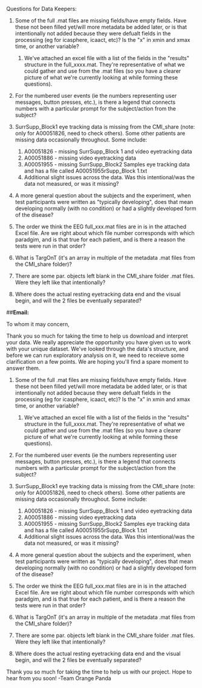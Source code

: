 Questions for Data Keepers:

1. Some of the full .mat files are missing fields/have empty fields. Have these not been filled yet/will more metadata be added later, or is that intentionally not added because they were defualt fields in the processing (eg for icasphere, icaact, etc)? Is the "x" in xmin and xmax time, or another variable?
    1. We've attached an excel file with a list of the fields in the "results" structure in the full_xxxx.mat. They're representative of what we could gather and use from the .mat files (so you have a clearer picture of what we're currently looking at while forming these questions).

2. For the numbered user events (ie the numbers representing user messages, button presses, etc.), is there a legend that connects numbers with a particular prompt for the subject/action from the subject?

3. SurrSupp_Block1 eye tracking data is missing from the CMI_share (note: only for A00051826, need to check others). Some other patients are missing data occasionally throughout. Some include:
    1. A00051826 - missing SurrSupp_Block 1 and video eyetracking data
    2. A00051886 - missing video eyetracking data
    3. A00051955 - missing SurrSupp_Block2 Samples eye tracking data and has a file called A00051955rSupp_Block 1.txt
    4. Additional slight issues across the data. Was this intentional/was the data not measured, or was it missing?

4. A more general question about the subjects and the experiment, when test participants were written as "typically developing", does that mean developing normally (with no condition) or had a slightly developed form of the disease?

5. The order we think the EEG full_xxx.mat files are in is in the attached Excel file. Are we right about which file number corresponds with which paradgim, and is that true for each patient, and is there a reason the tests were run in that order?

6. What is TargOnT (it's an array in multiple of the metadata .mat files from the CMI_share folder)?

7. There are some par. objects left blank in the CMI_share folder .mat files. Were they left like that intentionally?

8. Where does the actual resting eyetracking data end and the visual begin, and will the 2 files be eventually separated?

##**Email:**

To whom it may concern,

Thank you so much for taking the time to help us download and interpret your data. We really appreciate the opportunity you have given us to work with your unique dataset. We've looked through the data's structure, and before we can run exploratory analysis on it, we need to receieve some clarification on a few points. We are hoping you'll find a spare moment to answer them.

1. Some of the full .mat files are missing fields/have empty fields. Have these not been filled yet/will more metadata be added later, or is that intentionally not added because they were defualt fields in the processing (eg for icasphere, icaact, etc)? Is the "x" in xmin and xmax time, or another variable?
    1. We've attached an excel file with a list of the fields in the "results" structure in the full_xxxx.mat. They're representative of what we could gather and use from the .mat files (so you have a clearer picture of what we're currently looking at while forming these questions).

2. For the numbered user events (ie the numbers representing user messages, button presses, etc.), is there a legend that connects numbers with a particular prompt for the subject/action from the subject?

3. SurrSupp_Block1 eye tracking data is missing from the CMI_share (note: only for A00051826, need to check others). Some other patients are missing data occasionally throughout. Some include:
    1. A00051826 - missing SurrSupp_Block 1 and video eyetracking data
    2. A00051886 - missing video eyetracking data
    3. A00051955 - missing SurrSupp_Block2 Samples eye tracking data and has a file called A00051955rSupp_Block 1.txt
    4. Additional slight issues across the data. Was this intentional/was the data not measured, or was it missing?

4. A more general question about the subjects and the experiment, when test participants were written as "typically developing", does that mean developing normally (with no condition) or had a slightly developed form of the disease?

5. The order we think the EEG full_xxx.mat files are in is in the attached Excel file. Are we right about which file number corresponds with which paradgim, and is that true for each patient, and is there a reason the tests were run in that order?

6. What is TargOnT (it's an array in multiple of the metadata .mat files from the CMI_share folder)?

7. There are some par. objects left blank in the CMI_share folder .mat files. Were they left like that intentionally?

8. Where does the actual resting eyetracking data end and the visual begin, and will the 2 files be eventually separated?

Thank you so much for taking the time to help us with our project. Hope to hear from you soon!
-Team Orange Panda
